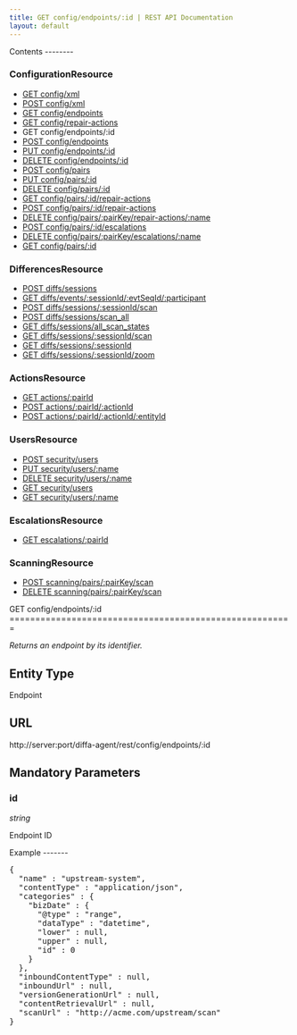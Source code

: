 ```yaml
---
title: GET config/endpoints/:id | REST API Documentation
layout: default
---
```


<div id="menu" markdown="1">
Contents
--------

### ConfigurationResource

* [GET config/xml](/doc/rest/config/get/xml)
* [POST config/xml](/doc/rest/config/post/xml)
* [GET config/endpoints](/doc/rest/config/get/endpoints)
* [GET config/repair-actions](/doc/rest/config/get/repair-actions)
* GET config/endpoints/:id
* [POST config/endpoints](/doc/rest/config/post/endpoints)
* [PUT config/endpoints/:id](/doc/rest/config/put/endpoints/p_id)
* [DELETE config/endpoints/:id](/doc/rest/config/delete/endpoints/p_id)
* [POST config/pairs](/doc/rest/config/post/pairs)
* [PUT config/pairs/:id](/doc/rest/config/put/pairs/p_id)
* [DELETE config/pairs/:id](/doc/rest/config/delete/pairs/p_id)
* [GET config/pairs/:id/repair-actions](/doc/rest/config/get/pairs/p_id/repair-actions)
* [POST config/pairs/:id/repair-actions](/doc/rest/config/post/pairs/p_id/repair-actions)
* [DELETE config/pairs/:pairKey/repair-actions/:name](/doc/rest/config/delete/pairs/p_pairKey/repair-actions/p_name)
* [POST config/pairs/:id/escalations](/doc/rest/config/post/pairs/p_id/escalations)
* [DELETE config/pairs/:pairKey/escalations/:name](/doc/rest/config/delete/pairs/p_pairKey/escalations/p_name)
* [GET config/pairs/:id](/doc/rest/config/get/pairs/p_id)

### DifferencesResource

* [POST diffs/sessions](/doc/rest/diffs/post/sessions)
* [GET diffs/events/:sessionId/:evtSeqId/:participant](/doc/rest/diffs/get/events/p_sessionId/p_evtSeqId/p_participant)
* [POST diffs/sessions/:sessionId/scan](/doc/rest/diffs/post/sessions/p_sessionId/scan)
* [POST diffs/sessions/scan_all](/doc/rest/diffs/post/sessions/scan_all)
* [GET diffs/sessions/all_scan_states](/doc/rest/diffs/get/sessions/all_scan_states)
* [GET diffs/sessions/:sessionId/scan](/doc/rest/diffs/get/sessions/p_sessionId/scan)
* [GET diffs/sessions/:sessionId](/doc/rest/diffs/get/sessions/p_sessionId)
* [GET diffs/sessions/:sessionId/zoom](/doc/rest/diffs/get/sessions/p_sessionId/zoom)

### ActionsResource

* [GET actions/:pairId](/doc/rest/actions/get/p_pairId)
* [POST actions/:pairId/:actionId](/doc/rest/actions/post/p_pairId/p_actionId)
* [POST actions/:pairId/:actionId/:entityId](/doc/rest/actions/post/p_pairId/p_actionId/p_entityId)

### UsersResource

* [POST security/users](/doc/rest/security/post/users)
* [PUT security/users/:name](/doc/rest/security/put/users/p_name)
* [DELETE security/users/:name](/doc/rest/security/delete/users/p_name)
* [GET security/users](/doc/rest/security/get/users)
* [GET security/users/:name](/doc/rest/security/get/users/p_name)

### EscalationsResource

* [GET escalations/:pairId](/doc/rest/escalations/get/p_pairId)

### ScanningResource

* [POST scanning/pairs/:pairKey/scan](/doc/rest/scanning/post/pairs/p_pairKey/scan)
* [DELETE scanning/pairs/:pairKey/scan](/doc/rest/scanning/delete/pairs/p_pairKey/scan)


</div>

<div id="resources" markdown="1">
GET config/endpoints/:id
=======================================================

<em>Returns an endpoint by its identifier.</em>

Entity Type
-----------
Endpoint

URL
---
http://server:port/diffa-agent/rest/config/endpoints/:id

 
Mandatory Parameters
--------------------

### id

*string*

Endpoint ID

Example
-------</div>
<div id="example">
<pre class="brush: js">{
  "name" : "upstream-system",
  "contentType" : "application/json",
  "categories" : {
    "bizDate" : {
      "@type" : "range",
      "dataType" : "datetime",
      "lower" : null,
      "upper" : null,
      "id" : 0
    }
  },
  "inboundContentType" : null,
  "inboundUrl" : null,
  "versionGenerationUrl" : null,
  "contentRetrievalUrl" : null,
  "scanUrl" : "http://acme.com/upstream/scan"
}</pre>
</div>